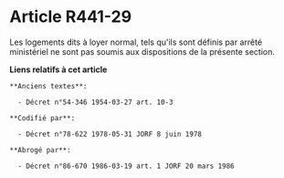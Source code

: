 # Article R441-29

Les logements dits à loyer normal, tels qu'ils sont définis par arrêté ministériel ne sont pas soumis aux dispositions de la
présente section.

**Liens relatifs à cet article**

	**Anciens textes**:

	  - Décret n°54-346 1954-03-27 art. 10-3

	**Codifié par**:

	  - Décret n°78-622 1978-05-31 JORF 8 juin 1978

	**Abrogé par**:

	  - Décret n°86-670 1986-03-19 art. 1 JORF 20 mars 1986
